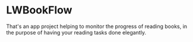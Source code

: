 # LWBookFlow
That's an app project helping to monitor the progress of reading books, in the purpose of having your reading tasks done elegantly. 
